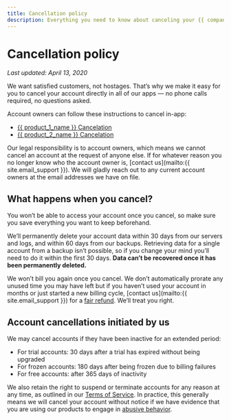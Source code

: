 ```yaml
---
title: Cancellation policy
description: Everything you need to know about canceling your {{ company_name }} product account.
---
```


# Cancellation policy

*Last updated: April 13, 2020*

We want satisfied customers, not hostages. That’s why we make it easy for you to cancel your account directly in all of our apps — no phone calls required, no questions asked.

Account owners can follow these instructions to cancel in-app:

* [{{ product_1_name }} Cancelation](product_1_cancelation_url)
* [{{ product_2_name }} Cancelation](product_2_cancelation_url)

Our legal responsibility is to account owners, which means we cannot cancel an account at the request of anyone else. If for whatever reason you no longer know who the account owner is, [contact us](mailto:{{ site.email_support }}). We will gladly reach out to any current account owners at the email addresses we have on file.

## What happens when you cancel?

You won’t be able to access your account once you cancel, so make sure you save everything you want to keep beforehand.

We’ll permanently delete your account data within 30 days from our servers and logs, and within 60 days from our backups. Retrieving data for a single account from a backup isn’t possible, so if you change your mind you’ll need to do it within the first 30 days. **Data can’t be recovered once it has been permanently deleted.**

We won’t bill you again once you cancel. We don’t automatically prorate any unused time you may have left but if you haven’t used your account in months or just started a new billing cycle, [contact us](mailto:{{ site.email_support }}) for a [fair refund](../refund/index.md). We’ll treat you right.

## Account cancellations initiated by us

We may cancel accounts if they have been inactive for an extended period:
* For trial accounts: 30 days after a trial has expired without being upgraded
* For frozen accounts: 180 days after being frozen due to billing failures
* For free accounts: after 365 days of inactivity

We also retain the right to suspend or terminate accounts for any reason at any time, as outlined in our [Terms of Service](../terms/index.md). In practice, this generally means we will cancel your account without notice if we have evidence that you are using our products to engage in [abusive behavior](../abuse/index.md).
